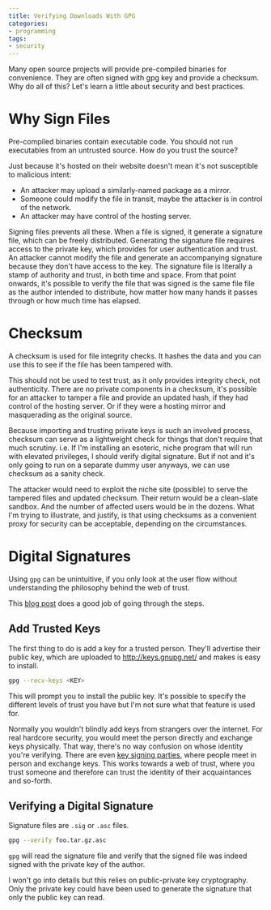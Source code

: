```yaml
---
title: Verifying Downloads With GPG
categories:
- programming
tags:
- security
---
```


Many open source projects will provide pre-compiled binaries for convenience.
They are often signed with gpg key and provide a checksum.
Why do all of this?
Let's learn a little about security and best practices.

# Why Sign Files

Pre-compiled binaries contain executable code.
You should not run executables from an untrusted source.
How do you trust the source?

Just because it's hosted on their website doesn't mean it's not susceptible to malicious intent:

* An attacker may upload a similarly-named package as a mirror.
* Someone could modify the file in transit, maybe the attacker is in control of the network.
* An attacker may have control of the hosting server.

Signing files prevents all these.
When a file is signed, it generate a signature file, which can be freely distributed.
Generating the signature file requires access to the private key, which provides for user authentication and trust.
An attacker cannot modify the file and generate an accompanying signature because they don't have access to the key.
The signature file is literally a stamp of authority and trust, in both time and space.
From that point onwards, it's possible to verify the file that was signed is the same file file as the author intended
to distribute, how matter how many hands it passes through or how much time has elapsed.

# Checksum

A checksum is used for file integrity checks.
It hashes the data and you can use this to see if the file has been tampered with.

This should not be used to test trust, as it only provides integrity check, not authenticity.
There are no private components in a checksum, it's possible for an attacker to tamper a file and provide an updated
hash, if they had control of the hosting server.
Or if they were a hosting mirror and masquerading as the original source.

Because importing and trusting private keys is such an involved process, checksum can serve as a lightweight check for
things that don't require that much scrutiny.
i.e. If I'm installing an esoteric, niche program that will run with elevated privileges, I should verify digital signature.
But if not and it's only going to run on a separate dummy user anyways, we can use checksum as a sanity check.

The attacker would need to exploit the niche site (possible) to serve the tampered files and updated checksum.
Their return would be a clean-slate sandbox.
And the number of affected users would be in the dozens.
What I'm trying to illustrate, and justify, is that using checksums as a convenient proxy for security can be
acceptable, depending on the circumstances.

# Digital Signatures

Using `gpg` can be unintuitive, if you only look at the user flow without understanding the philosophy behind the web of
trust.

This [blog post][kamarada] does a good job of going through the steps.

[kamarada]: https://kamarada.github.io/en/2018/11/08/verifying-data-integrity-and-authenticity-using-sha-256-and-gpg/

## Add Trusted Keys

The first thing to do is add a key for a trusted person.
They'll advertise their public key, which are uploaded to <http://keys.gnupg.net/> and makes is easy to install.

```sh
gpg --recv-keys <KEY>
```

This will prompt you to install the public key.
It's possible to specify the different levels of trust you have but I'm not sure what that feature is used for.

Normally you wouldn't blindly add keys from strangers over the internet.
For real hardcore security, you would meet the person directly and exchange keys physically.
That way, there's no way confusion on whose identity you're verifying.
There are even [key signing parties], where people meet in person and exchange keys.
This works towards a web of trust, where you trust someone and therefore can trust the identity of their acquaintances
and so-forth.

[key signing parties]: https://en.wikipedia.org/wiki/Key_signing_party

## Verifying a Digital Signature

Signature files are `.sig` or `.asc` files.

```sh
gpg --verify foo.tar.gz.asc
```

`gpg` will read the signature file and verify that the signed file was indeed signed with the private key of the author.

I won't go into details but this relies on public-private key cryptography.
Only the private key could have been used to generate the signature that only the public key can read.
